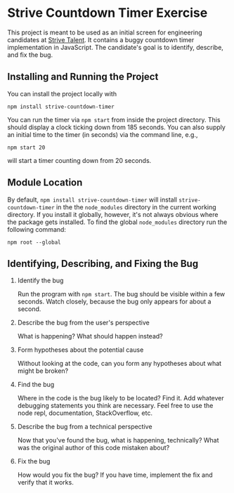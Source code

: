 # Strive Countdown Timer Exercise

This project is meant to be used as an initial screen for engineering candidates at [Strive Talent](https://www.strivetalent.com).  It contains a buggy countdown timer implementation in JavaScript.  The candidate's goal is to identify, describe, and fix the bug.

## Installing and Running the Project

You can install the project locally with

```
npm install strive-countdown-timer
```

You can run the timer via `npm start` from inside the project directory.  This should display a clock ticking down from 185 seconds.  You can also supply an initial time to the timer (in seconds) via the command line, e.g.,

```
npm start 20
```

will start a timer counting down from 20 seconds.

## Module Location

By default, `npm install strive-countdown-timer` will install `strive-countdown-timer` in the the `node_modules` directory in the current working directory.  If you install it globally, however, it's not always obvious where the package gets installed.  To find the global `node_modules` directory run the following command:

```
npm root --global
```

## Identifying, Describing, and Fixing the Bug

1. Identify the bug

   Run the program with `npm start`.  The bug should be visible within a few seconds.  Watch closely, because the bug only appears for about a second.

1. Describe the bug from the user's perspective

   What is happening?  What should happen instead?

1. Form hypotheses about the potential cause

   Without looking at the code, can you form any hypotheses about what might be broken?

1. Find the bug

   Where in the code is the bug likely to be located?  Find it.  Add whatever debugging statements you think are necessary.  Feel free to use the node repl, documentation, StackOverflow, etc.

1. Describe the bug from a technical perspective

   Now that you've found the bug, what is happening, technically?  What was the original author of this code mistaken about?

1. Fix the bug

   How would you fix the bug?  If you have time, implement the fix and verify that it works.
